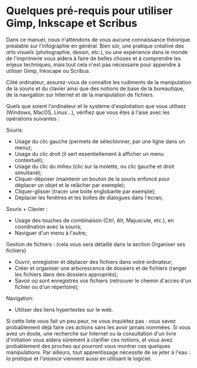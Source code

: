 # Quelques pré-requis pour utiliser Gimp, Inkscape et Scribus

Dans ce manuel, nous n'attendons de vous aucune connaissance théorique préalable sur l'infographie en général. Bien sûr, une pratique créative des _arts visuels_ (photographie, dessin, etc.), ou une expérience dans le monde de l'imprimerie vous aidera à faire de belles choses et à comprendre les enjeux techniques, mais tout cela n'est pas nécessaire pour appendre à utiliser Gimp, Inkscape ou Scribus.

Côté ordinateur, assurez-vous de connaître les rudiments de la manipulation de la souris et du clavier ainsi que des notions de base de la bureautique, de la navigation sur Internet et de la manipulation de fichiers.

Quels que soient l'ordinateur et le système d'exploitation que vous utilisez (Windows, MacOS, Linux...), vérifiez que vous êtes à l'aise avec les opérations suivantes :

Souris:

- Usage du clic gauche (permets de sélectionner, par une ligne dans un menu);
- Usage du clic droit (il sert essentiellement à afficher un menu contextuel);
- Usage du clic du milieu (clic sur la molette, ou clic gauche et droit simultané);
- Cliquer-déposer (maintenir un bouton de la souris enfoncé pour déplacer un objet et le relâcher par exemple);
- Cliquer-glisser (tracer une boite englobante par exemple);
- Déplacer les fenêtres et les boîtes de dialogues dans l'écran;

Souris + Clavier&nbsp;:

- Usage des touches de combinaison (Ctrl, Alt, Majuscule, etc.), en coordination avec la souris;
- Naviguer d'un menu à l'autre;

Gestion de fichiers : (cela vous sera détaillé dans la section Organiser ses fichiers)

- Ouvrir, enregistrer et déplacer des fichiers dans votre ordinateur;
- Créer et organiser une arborescence de dossiers et de fichiers (ranger les fichiers dans des dossiers appropriés);
- Savoir où sont enregistrés vos fichiers (retrouver le chemin d'accès d'un fichier ou d'un répertoire);

Navigation:

- Utiliser des liens hypertextes sur le web.

Si cette liste vous fait un peu peur, ne vous inquiétez pas : vous savez probablement déjà faire ces actions sans les avoir jamais nommées. Si vous avez un doute, une recherche sur Internet ou la consultation d'un livre d'initiation vous aidera sûrement à clarifier ces notions, et vous avez probablement des proches qui pourront vous montrer ces quelques manipulations. Par ailleurs, tout apprentissage nécessite de se jeter à l'eau : _la pratique_ et _l'aisance_ viennent aussi en utilisant le logiciel.
